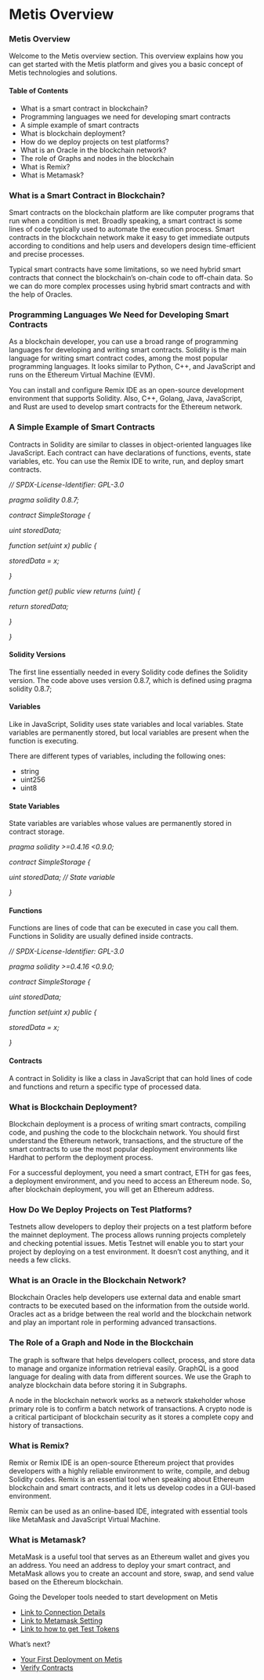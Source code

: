 # Metis Overview

### Metis Overview <a href="#_jzl9elbcstow" id="_jzl9elbcstow"></a>

Welcome to the Metis overview section. This overview explains how you can get started with the Metis platform and gives you a basic concept of Metis technologies and solutions.

#### Table of Contents <a href="#_qzydoco7kjm9" id="_qzydoco7kjm9"></a>

* What is a smart contract in blockchain?
* Programming languages we need for developing smart contracts
* A simple example of smart contracts
* What is blockchain deployment?
* How do we deploy projects on test platforms?
* What is an Oracle in the blockchain network?
* The role of Graphs and nodes in the blockchain
* What is Remix?
* What is Metamask?

### What is a Smart Contract in Blockchain? <a href="#_60qbiew0z9hy" id="_60qbiew0z9hy"></a>

Smart contracts on the blockchain platform are like computer programs that run when a condition is met. Broadly speaking, a smart contract is some lines of code typically used to automate the execution process. Smart contracts in the blockchain network make it easy to get immediate outputs according to conditions and help users and developers design time-efficient and precise processes.

Typical smart contracts have some limitations, so we need hybrid smart contracts that connect the blockchain’s on-chain code to off-chain data. So we can do more complex processes using hybrid smart contracts and with the help of Oracles.

### Programming Languages We Need for Developing Smart Contracts <a href="#_qziedxv9yoh9" id="_qziedxv9yoh9"></a>

As a blockchain developer, you can use a broad range of programming languages for developing and writing smart contracts. Solidity is the main language for writing smart contract codes, among the most popular programming languages. It looks similar to Python, C++, and JavaScript and runs on the Ethereum Virtual Machine (EVM).

You can install and configure Remix IDE as an open-source development environment that supports Solidity. Also, C++, Golang, Java, JavaScript, and Rust are used to develop smart contracts for the Ethereum network.

### A Simple Example of Smart Contracts <a href="#_h21iuc8if9hm" id="_h21iuc8if9hm"></a>

Contracts in Solidity are similar to classes in object-oriented languages like JavaScript. Each contract can have declarations of functions, events, state variables, etc. You can use the Remix IDE to write, run, and deploy smart contracts.

_// SPDX-License-Identifier: GPL-3.0_

_pragma solidity 0.8.7;_

_contract SimpleStorage {_

_uint storedData;_

_function set(uint x) public {_

_storedData = x;_

_}_

_function get() public view returns (uint) {_

_return storedData;_

_}_

_}_

#### Solidity Versions <a href="#_lkmu8a2pwu01" id="_lkmu8a2pwu01"></a>

The first line essentially needed in every Solidity code defines the Solidity version. The code above uses version 0.8.7, which is defined using pragma solidity 0.8.7;

#### Variables <a href="#_pskyp991jeh" id="_pskyp991jeh"></a>

Like in JavaScript, Solidity uses state variables and local variables. State variables are permanently stored, but local variables are present when the function is executing.

There are different types of variables, including the following ones:

* string
* uint256
* uint8

#### State Variables <a href="#_pde73yqzu8ku" id="_pde73yqzu8ku"></a>

State variables are variables whose values are permanently stored in contract storage.

_pragma solidity >=0.4.16 <0.9.0;_

_contract SimpleStorage {_

_uint storedData; // State variable_

_}_

#### Functions <a href="#_f7m5714086wu" id="_f7m5714086wu"></a>

Functions are lines of code that can be executed in case you call them. Functions in Solidity are usually defined inside contracts.

_// SPDX-License-Identifier: GPL-3.0_

_pragma solidity >=0.4.16 <0.9.0;_

_contract SimpleStorage {_

_uint storedData;_

_function set(uint x) public {_

_storedData = x;_

_}_

#### Contracts <a href="#_pt20ynauqio3" id="_pt20ynauqio3"></a>

A contract in Solidity is like a class in JavaScript that can hold lines of code and functions and return a specific type of processed data.

### What is Blockchain Deployment? <a href="#_906m30wgpdch" id="_906m30wgpdch"></a>

Blockchain deployment is a process of writing smart contracts, compiling code, and pushing the code to the blockchain network. You should first understand the Ethereum network, transactions, and the structure of the smart contracts to use the most popular deployment environments like Hardhat to perform the deployment process.

For a successful deployment, you need a smart contract, ETH for gas fees, a deployment environment, and you need to access an Ethereum node. So, after blockchain deployment, you will get an Ethereum address.

### How Do We Deploy Projects on Test Platforms? <a href="#_mw3hw2fwatoe" id="_mw3hw2fwatoe"></a>

Testnets allow developers to deploy their projects on a test platform before the mainnet deployment. The process allows running projects completely and checking potential issues. Metis Testnet will enable you to start your project by deploying on a test environment. It doesn’t cost anything, and it needs a few clicks.

### What is an Oracle in the Blockchain Network? <a href="#_nwqsq0ya19b0" id="_nwqsq0ya19b0"></a>

Blockchain Oracles help developers use external data and enable smart contracts to be executed based on the information from the outside world. Oracles act as a bridge between the real world and the blockchain network and play an important role in performing advanced transactions.

### The Role of a Graph and Node in the Blockchain <a href="#_kk1u7torpo0k" id="_kk1u7torpo0k"></a>

The graph is software that helps developers collect, process, and store data to manage and organize information retrieval easily. GraphQL is a good language for dealing with data from different sources. We use the Graph to analyze blockchain data before storing it in Subgraphs.

A node in the blockchain network works as a network stakeholder whose primary role is to confirm a batch network of transactions. A crypto node is a critical participant of blockchain security as it stores a complete copy and history of transactions.

### What is Remix? <a href="#_ygaapdnbq3m8" id="_ygaapdnbq3m8"></a>

Remix or Remix IDE is an open-source Ethereum project that provides developers with a highly reliable environment to write, compile, and debug Solidity codes. Remix is an essential tool when speaking about Ethereum blockchain and smart contracts, and it lets us develop codes in a GUI-based environment.

Remix can be used as an online-based IDE, integrated with essential tools like MetaMask and JavaScript Virtual Machine.

### What is Metamask? <a href="#_risfz3pc7vdn" id="_risfz3pc7vdn"></a>

MetaMask is a useful tool that serves as an Ethereum wallet and gives you an address. You need an address to deploy your smart contract, and MetaMask allows you to create an account and store, swap, and send value based on the Ethereum blockchain.

Going the Developer tools needed to start development on Metis

* [Link to Connection Details](../resources/metis-connection-details.md)
* [Link to Metamask Setting](../resources/metamask-setting-how-to-connect-your-metamask-crypto-wallet-to-metis-platform.md)
* [Link to how to get Test Tokens](broken-reference)

&#x20; What’s next?

* [Your First Deployment on Metis](broken-reference)
* [Verify Contracts](../a-complete-guide-to-verifying-deployed-contracts-on-the-stardust-testnet.md)

